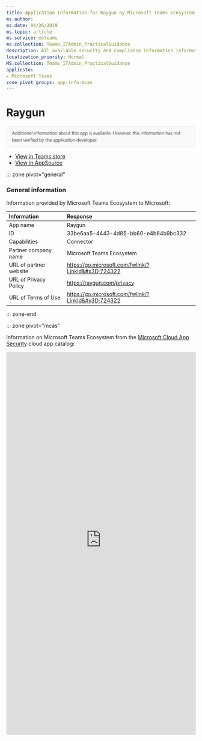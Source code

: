 ```yaml
---
title: Application Information for Raygun by Microsoft Teams Ecosystem
ms.author: 
ms.date: 04/26/2019
ms.topic: article
ms.service: msteams
ms.collection: Teams_ITAdmin_PracticalGuidance
description: All available security and compliance information information for Raygun, its data handling policies, its Microsoft Cloud App Security app catalog information, and security/compliance information in the CSA STAR registry.
localization_priority: Normal
MS.collection: Teams_ITAdmin_PracticalGuidance
appliesto:
- Microsoft Teams
zone_pivot_groups: app-info-mcas
---
```

# Raygun


<img alt="Non-attested image" src="./images/unattested.png" width="650"/>

* <a href="https://teams.microsoft.com/l/app/33be6aa5-4443-4d85-bb60-e4b64b9bc332" target="_blank">View in Teams store</a>
* <a href="https://appsource.microsoft.com/en-us/product/office/WA104381574" target="_blank">View in AppSource</a>

::: zone pivot="general"

### General information

Information provided by Microsoft Teams Ecosystem to Microsoft:

| **Information** | **Response** |
|:----------------|:-------------|
| App name | Raygun |
| ID | 33be6aa5-4443-4d85-bb60-e4b64b9bc332 |
| Capabilities | Connector |
| Partner company name | Microsoft Teams Ecosystem |
| URL of partner website | <https://go.microsoft.com/fwlink/?LinkId&#x3D;724322> |
| URL of Privacy Policy | <https://raygun.com/privacy> |
| URL of Terms of Use | <https://go.microsoft.com/fwlink/?LinkId&#x3D;724322> |

::: zone-end


::: zone pivot="mcas"

Information on Microsoft Teams Ecosystem from the [Microsoft Cloud App Security](https://www.microsoft.com/en-us/enterprise-mobility-security/cloud-app-security) cloud app catalog:

<iframe height='1020' title='Microsoft Cloud App Security Information' src='https://3ca685143b5b46b4b0e5266dadf2e97c.codepen.website/#/dashboard/35272' frameborder='no'  style='width: 100%;'>

<a href="https://3ca685143b5b46b4b0e5266dadf2e97c.codepen.website/#/dashboard/35272" target="_blank">View in a new tab</a>

::: zone-end

